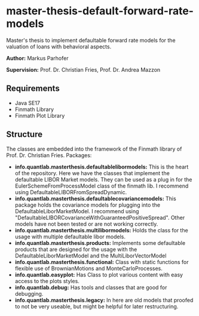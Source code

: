 # master-thesis-default-forward-rate-models
Master's thesis to implement defaultable forward rate models for the valuation of loans with behavioral aspects.

**Author:** Markus Parhofer

**Supervision:** Prof. Dr. Christian Fries, Prof. Dr. Andrea Mazzon

## Requirements
- Java SE17
- Finmath Library
- Finmath Plot Library

## Structure

The classes are embedded into the framework of the Finmath library of Prof. Dr. Christian Fries. 
Packages:
- **info.quantlab.masterthesis.defaultablelibormodels:** This is the heart of the repository. Here we have the classes that implement the defaultable LIBOR Market models. They can be used as a plug in for the EulerSchemeFromProcessModel class of the finmath lib. I recommend using DefaultableLIBORFromSpreadDynamic.
- **info.quantlab.masterthesis.defaultablecovariancemodels:** This package holds the covariance models for plugging into the DefaultableLiborMarketModel. I recommend using "DefaultableLIBORCovarianceWithGuaranteedPositiveSpread". Other models have not been tested or are not working correctly.
- **info.quantlab.masterthesis.multilibormodels:** Holds the class for the usage with multiple defaultable libor models.
- **info.quantlab.masterthesis.products:** Implements some defaultable products that are designed for the usage with the DefaultableLiborMarketModel and the MultiLiborVectorModel
- **info.quantlab.masterthesis.functional:** Class with static functions for flexible use of BrownianMotions and MonteCarloProcesses.
- **info.quantlab.easyplot:** Has Class to plot various content with easy access to the plots styles.
- **info.quantlab.debug:** Has tools and classes that are good for debugging.
- **info.quantlab.masterthesis.legacy:** In here are old models that proofed to not be very useable, but might be helpful for later restructuring.

